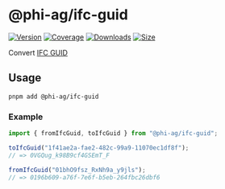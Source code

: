 # @phi-ag/ifc-guid

[![Version](https://img.shields.io/npm/v/%40phi-ag%2Fifc-guid?style=for-the-badge&color=blue)](https://www.npmjs.com/package/@phi-ag/ifc-guid)
[![Coverage](https://img.shields.io/codecov/c/github/phi-ag/ifc-guid?style=for-the-badge)](https://app.codecov.io/github/phi-ag/ifc-guid)
[![Downloads](https://img.shields.io/npm/d18m/%40phi-ag%2Fifc-guid?style=for-the-badge)](https://www.npmjs.com/package/@phi-ag/ifc-guid)
[![Size](https://img.shields.io/npm/unpacked-size/%40phi-ag%2Fifc-guid?style=for-the-badge&label=size&color=lightgray)](https://www.npmjs.com/package/@phi-ag/ifc-guid)

Convert [IFC GUID](https://technical.buildingsmart.org/resources/ifcimplementationguidance/ifc-guid/)

## Usage

    pnpm add @phi-ag/ifc-guid

### Example

```ts
import { fromIfcGuid, toIfcGuid } from "@phi-ag/ifc-guid";

toIfcGuid("1f41ae2a-fae2-482c-99a9-11070ec1df8f");
// => 0VGQug_k98B9cf4GSEmT_F

fromIfcGuid("01bhO9fsz_RxNh9a_y9jls");
// => 0196b609-a76f-7e6f-b5eb-264fbc26dbf6
```
